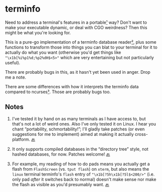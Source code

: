 # terminfo

Need to address a terminal's features in a <a name=portable>portable[¹](#fportable)</a>
way? Don't want to make your executable dynamic, or deal with CGO weirdness? Then
this might be what you're looking for.

This is a pure-go implementation of a terminfo database
<a name=reader>reader[²](#fdatabase)</a>, plus some functions to transform those into
things you can blat to your terminal for it to actually do what you want
(otherwise you'd get things like `"\x1b[%i%p1%d;%p2%dH$<5>"` which are
very entertaining but not particularly useful).

There are probably bugs in this, as it hasn't yet been used in anger.  Drop me a note.

There are some differences with how it interprets the terminfo data
compared to <a name=diff>ncurses[³](#fdiff)</a>. Those are probably bugs too.

## Notes

1. <a name=fportable></a>
   I've tested it by hand on as many terminals as I have access to,
   but that's not a lot of weird ones. Also I've only tested it on
   Linux. I hear you chant “portability, schmortability!”; I'll gladly
   take patches (or even suggestions for me to implement) aimed at
   making it actually cross-platform. [🔙](#portable)

1. <a name=fdatabase></a>
   It only supports compiled databases in the “directory tree” style,
   not hashed databases, for now. Patches welcome! [🔙](#database)

1. <a name=fdiff></a>
   For example, my reading of how to do pads means you actually get a
   flash from `FlashScreen` (vs. `tput flash`) on `xterm`, but also
   means the `linux` terminal terminfo's `flash` entry of
   `"\x1b[?5h\x1b[?5l$<200/>"`
   (i.e. only pad *after* it switches back to normal) doesn't make
   sense nor make the flash as visible as you'd presumably want.
   [🔙](#diff)
